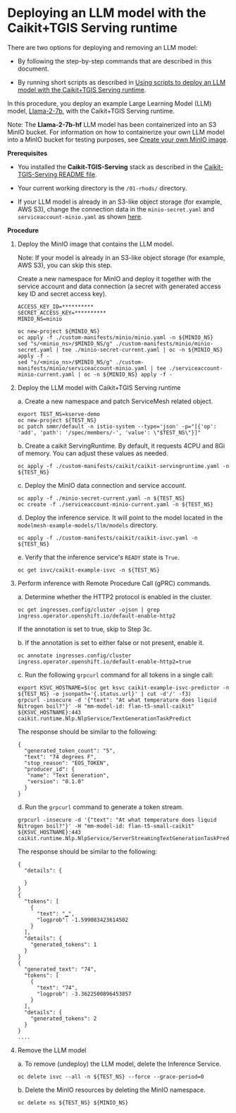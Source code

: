 # Deploying an LLM model with the Caikit+TGIS Serving runtime

There are two options for deploying and removing an LLM model:

* By following the step-by-step commands that are described in this document.

* By running short scripts as described in [Using scripts to deploy an LLM model with the Caikit+TGIS Serving runtime](deploy-remove-scripts.md).

In this procedure, you deploy an example Large Learning Model (LLM) model, [Llama-2-7b](https://huggingface.co/meta-llama/Llama-2-7b-hf), with the Caikit+TGIS Serving runtime. 

Note: The **Llama-2-7b-hf** LLM model has been containerized into an S3 MinIO bucket. For information on how to containerize your own LLM model into a MinIO bucket for testing purposes, see [Create your own MinIO image](create-own-minio-image.md).

**Prerequisites**

* You installed the **Caikit-TGIS-Serving** stack as described in the [Caikit-TGIS-Serving README file](/01-rhods/Docs/caikit-tgis-serving.md).

* Your current working directory is the `/01-rhods/` directory.

*  If your LLM model is already in an S3-like object storage (for example, AWS S3), change the connection data in the `minio-secret.yaml` and `serviceaccount-minio.yaml` as shown [here](/demo/kserve/custom-manifests/minio/).


**Procedure**


1. Deploy the MinIO image that contains the LLM model.

   Note: If your model is already in an S3-like object storage (for example, AWS S3), you can skip this step.

   Create a new namespace for MinIO and deploy it together with the service account and data connection (a secret with generated access key ID and secret access key). 
   ~~~
   ACCESS_KEY_ID=**********
   SECRET_ACCESS_KEY=**********
   MINIO_NS=minio
   
   oc new-project ${MINIO_NS}
   oc apply -f ./custom-manifests/minio/minio.yaml -n ${MINIO_NS}
   sed "s/<minio_ns>/$MINIO_NS/g" ./custom-manifests/minio/minio-secret.yaml | tee ./minio-secret-current.yaml | oc -n ${MINIO_NS} apply -f - 
   sed "s/<minio_ns>/$MINIO_NS/g" ./custom-manifests/minio/serviceaccount-minio.yaml | tee ./serviceaccount-minio-current.yaml | oc -n ${MINIO_NS} apply -f - 
   ~~~


2. Deploy the LLM model with Caikit+TGIS Serving runtime

   a. Create a new namespace and patch ServiceMesh related object.
   ~~~
   export TEST_NS=kserve-demo
   oc new-project ${TEST_NS}
   oc patch smmr/default -n istio-system --type='json' -p="[{'op': 'add', 'path': '/spec/members/-', 'value': \"$TEST_NS\"}]"
   ~~~

   b. Create a caikit ServingRuntime. By default, it requests 4CPU and 8Gi of memory. You can adjust these values as needed.
   ~~~
   oc apply -f ./custom-manifests/caikit/caikit-servingruntime.yaml -n ${TEST_NS}
   ~~~

   c. Deploy the MinIO data connection and service account. 
   ~~~
   oc apply -f ./minio-secret-current.yaml -n ${TEST_NS} 
   oc create -f ./serviceaccount-minio-current.yaml -n ${TEST_NS}
   ~~~

   d. Deploy the inference service. It will point to the model located in the `modelmesh-example-models/llm/models` directory.
   ~~~
   oc apply -f ./custom-manifests/caikit/caikit-isvc.yaml -n ${TEST_NS}
   ~~~

   e. Verify that the inference service's `READY` state is `True`.
   ~~~
   oc get isvc/caikit-example-isvc -n ${TEST_NS}
   ~~~

3. Perform inference with Remote Procedure Call (gPRC) commands.

   a. Determine whether the HTTP2 protocol is enabled in the cluster.
   ~~~
   oc get ingresses.config/cluster -ojson | grep ingress.operator.openshift.io/default-enable-http2
   ~~~
   If the annotation is set to true, skip to Step 3c.

   b. If the annotation is set to either false or not present, enable it.
   ~~~
   oc annotate ingresses.config/cluster ingress.operator.openshift.io/default-enable-http2=true
   ~~~

   c. Run the following `grpcurl` command for all tokens in a single call:
   ~~~
   export KSVC_HOSTNAME=$(oc get ksvc caikit-example-isvc-predictor -n ${TEST_NS} -o jsonpath='{.status.url}' | cut -d'/' -f3)
   grpcurl -insecure -d '{"text": "At what temperature does liquid Nitrogen boil?"}' -H "mm-model-id: flan-t5-small-caikit" ${KSVC_HOSTNAME}:443 caikit.runtime.Nlp.NlpService/TextGenerationTaskPredict
   ~~~
   The response should be similar to the following:
   ~~~
   {
     "generated_token_count": "5",
     "text": "74 degrees F",
     "stop_reason": "EOS_TOKEN",
     "producer_id": {
      "name": "Text Generation",
      "version": "0.1.0"
     }
   }
   ~~~

   d. Run the `grpcurl` command to generate a token stream.
   ~~~
   grpcurl -insecure -d '{"text": "At what temperature does liquid Nitrogen boil?"}' -H "mm-model-id: flan-t5-small-caikit" ${KSVC_HOSTNAME}:443 caikit.runtime.Nlp.NlpService/ServerStreamingTextGenerationTaskPredict
   ~~~
   The response should be similar to the following:
   ~~~
   {
     "details": {
        
     }
   }
   {
     "tokens": [
       {
         "text": "▁",
         "logprob": -1.599083423614502
       }
     ],
     "details": {
       "generated_tokens": 1
     }
   }
   {
     "generated_text": "74",
     "tokens": [
       {
         "text": "74",
         "logprob": -3.3622500896453857
       }
     ],
     "details": {
       "generated_tokens": 2
     }
   }
   ....
   ~~~

4. Remove the LLM model

   a. To remove (undeploy) the LLM model, delete the Inference Service.

   ~~~
   oc delete isvc --all -n ${TEST_NS} --force --grace-period=0
   ~~~

   b. Delete the MinIO resources by deleting the MinIO namespace.

   ~~~
   oc delete ns ${TEST_NS} ${MINIO_NS}
   ~~~